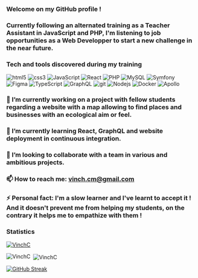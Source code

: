 ### Welcome on my GitHub profile !

### Currently following an alternated training as a Teacher Assistant in JavaScript and PHP, I'm listening to job opportunities as a Web Developper to start a new challenge in the near future.

### Tech and tools discovered during my training

<p>
  <img alt="html5" src="https://img.shields.io/badge/-HTML5-E34F26?style=flat-square&logo=html5&logoColor=white" />
  <img alt="css3" src="https://img.shields.io/badge/-CSS3-264de4?style=flat-square&logo=css3&logoColor=white" />
  <img alt="JavaScript" src="https://img.shields.io/badge/-JavaScript-F0DB4F?style=flat-square&logo=JavaScript&logoColor=white" />
  <img alt="React" src="https://img.shields.io/badge/-React-45b8d8?style=flat-square&logo=react&logoColor=white" />
  <img alt="PHP" src="https://img.shields.io/badge/-PHP-777BB3?style=flat-square&logo=PHP&logoColor=white" />
  <img alt="MySQL" src="https://img.shields.io/badge/-MySQL-F29111?style=flat-square&logo=MySQL&logoColor=white" />
  <img alt="Symfony" src="https://img.shields.io/badge/-Symfony-000000?style=flat-square&logo=Symfony&logoColor=white" />
  <img alt="Figma" src="https://img.shields.io/badge/-Figma-a259ff?style=flat-square&logo=Figma&logoColor=white" />
  <img alt="TypeScript" src="https://img.shields.io/badge/-TypeScript-007ACC?style=flat-square&logo=typescript&logoColor=white" />
  <img alt="GraphQL" src="https://img.shields.io/badge/-GraphQL-E535AB?style=flat-square&logo=graphql&logoColor=white" />
  <img alt="git" src="https://img.shields.io/badge/-Git-F14E32?style=flat-square&logo=git&logoColor=white" />
  <img alt="Nodejs" src="https://img.shields.io/badge/-Nodejs-44883e?style=flat-square&logo=Node.js&logoColor=white" />
  <img alt="Docker" src="https://img.shields.io/badge/-Docker-0db7ed?style=flat-square&logo=docker&logoColor=white" />
  <img alt="Apollo" src="https://img.shields.io/badge/-Apollo%20GraphQL-311C87?style=flat-square&logo=apollo-graphql&logoColor=white" />
</p>

### 🔭 I’m currently working on a project with fellow students regarding a website with a map allowing to find places and businesses with an ecological aim or feel.

### 🌱 I’m currently learning React, GraphQL and website deployment in continuous integration.

### 👯 I’m looking to collaborate with a team in various and ambitious projects.

### 📫 How to reach me: vinch.cm@gmail.com

### ⚡ Personal fact: I'm a slow learner and I've learnt to accept it ! And it doesn't prevent me from helping my students, on the contrary it helps me to empathize with them !

<h3 align="left">Statistics </h3>
<p align="left"> <a href="https://github.com/ryo-ma/github-profile-trophy"><img src="https://github-profile-trophy.vercel.app/?username=VinchC" alt="VinchC" /></a> </p>
<p><img align="left" src="https://github-readme-stats.vercel.app/api/top-langs?username=VinchC&show_icons=true&locale=en&layout=compact" alt="VinchC" /></p>

<p>&nbsp;<img align="center" src="https://github-readme-stats.vercel.app/api?username=VinchC&show_icons=true&locale=en" alt="VinchC" /></p>

<a href="https://git.io/streak-stats"><img src="https://github-readme-streak-stats.herokuapp.com?user=VinchC&theme=dark&hide_border=true&mode=weekly&card_width=400&card_heigth=400" alt="GitHub Streak" /></a>
